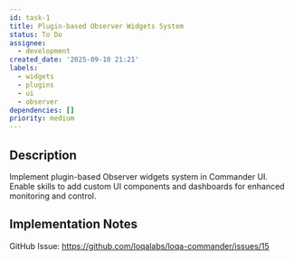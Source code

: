 ```yaml
---
id: task-1
title: Plugin-based Observer Widgets System
status: To Do
assignee:
  - development
created_date: '2025-09-10 21:21'
labels:
  - widgets
  - plugins
  - ui
  - observer
dependencies: []
priority: medium
---
```


## Description

Implement plugin-based Observer widgets system in Commander UI. Enable skills to add custom UI components and dashboards for enhanced monitoring and control.

## Implementation Notes

GitHub Issue: https://github.com/loqalabs/loqa-commander/issues/15
